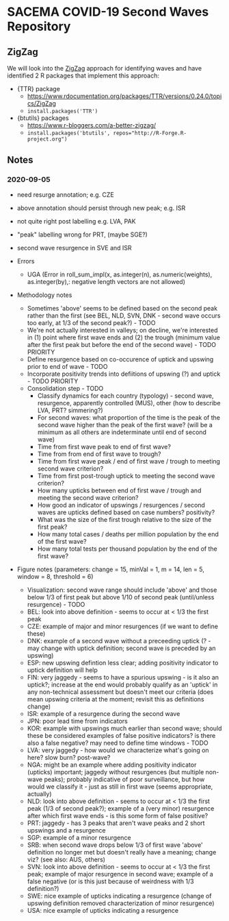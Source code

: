 # SACEMA COVID-19 Second Waves Repository

## ZigZag

We will look into the [ZigZag](https://school.stockcharts.com/doku.php?id=technical_indicators:zigzag) approach for identifying waves and have identified 2 R packages that implement this approach:

- {TTR} package
    - https://www.rdocumentation.org/packages/TTR/versions/0.24.0/topics/ZigZag
    - `install.packages('TTR')`
- {btutils} packages
    - https://www.r-bloggers.com/a-better-zigzag/
    - `install.packages('btutils', repos="http://R-Forge.R-project.org")`
    
## Notes

### 2020-09-05

 - need resurge annotation; e.g. CZE
 - above annotation should persist through new peak; e.g. ISR
 - not quite right post labelling e.g. LVA, PAK
 - "peak" labelling wrong for PRT, (maybe SGE?)
 - second wave resurgence in SVE and ISR

- Errors
    - UGA (Error in roll_sum_impl(x, as.integer(n), as.numeric(weights), as.integer(by),: negative length vectors are not allowed)
- Methodology notes
    - Sometimes 'above' seems to be defined based on the second peak rather than the first (see BEL, NLD, SVN, DNK - second wave occurs too early, at 1/3 of the second peak?) - TODO 
    - We're not actually interested in valleys; on decline, we're interested in (1) point where first wave ends and (2) the trough (minimum value after the first peak but before the end of the second wave) - TODO PRIORITY
    - Define resurgence based on co-occurence of uptick and upswing prior to end of wave - TODO
    - Incorporate positivity trends into defiitions of upswing (?) and uptick - TODO PRIORITY
    - Consolidation step - TODO
        - Classify dynamics for each country (typology) - second wave, resurgence, apparently controlled (MUS), other (how to describe LVA, PRT? simmering?)
        - For second waves: what proportion of the time is the peak of the second wave higher than the peak of the first wave? (will be a minimum as all others are indeterminate until end of second wave)
        - Time from first wave peak to end of first wave?
        - Time from from end of first wave to trough?
        - Time from first wave peak / end of first wave / trough to meeting second wave criterion?
        - Time from first post-trough uptick to meeting the second wave criterion?
        - How many upticks between end of first wave / trough and meeting the second wave criterion?
        - How good an indicator of upswings / resurgences / second waves are upticks defined based on case numbers? positivity?
        - What was the size of the first trough relative to the size of the first peak?
        - How many total cases / deaths per million population by the end of the first wave?
        - How many total tests per thousand population by the end of the first wave?
- Figure notes (parameters: change = 15, minVal = 1, m = 14, len = 5, window = 8, threshold = 6)
    - Visualization: second wave range should include 'above' and those below 1/3 of first peak but above 1/10 of second peak (until/unless resurgence) - TODO
    - BEL: look into above definition - seems to occur at < 1/3 the first peak
    - CZE: example of major and minor resurgences (if we want to define these)
    - DNK: example of a second wave without a preceeding uptick (? - may change with uptick definition; second wave is preceded by an upswing)
    - ESP: new upswing defintion less clear; adding positivity indicator to uptick definition will help
    - FIN: very jaggedy - seems to have a spurious upswing - is it also an uptick?; increase at the end would probably qualify as an 'uptick' in any non-technical assessment but doesn't meet our criteria (does mean upswing criteria at the moment; revisit this as definitions change)
    - ISR: example of a resurgence during the second wave
    - JPN: poor lead time from indicators
    - KOR: example with upswings much earlier than second wave; should these be considered examples of false positive indicators? is there also a false negative? may need to define time windows - TODO
    - LVA: very jaggedy - how would we characterize what's going on here? slow burn? post-wave?
    - NGA: might be an example where adding positivity indicator (upticks) important; jaggedy without resurgences (but multiple non-wave peaks); probably indicative of poor surveillance, but how would we classify it - just as still in first wave (seems appropriate, actually)
    - NLD: look into above definition - seems to occur at < 1/3 the first peak (1/3 of second peak?); example of a (very minor) resurgence after which first wave ends - is this some form of false positive?
    - PRT: jaggedy - has 3 peaks that aren't wave peaks and 2 short upswings and a resurgence
    - SGP: example of a minor resurgence
    - SRB: when second wave drops below 1/3 of first wave 'above' definition no longer met but doesn't really have a meaning; change viz? (see also: AUS, others)
    - SVN: look into above definition - seems to occur at < 1/3 the first peak; example of major resurgence in second wave; example of a false negative (or is this just because of weirdness with 1/3 definition?)
    - SWE: nice example of upticks indicating a resurgence (change of upswing definition removed characterization of minor resurgence)
    - USA: nice example of upticks indicating a resurgence
